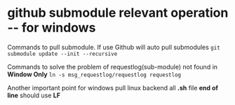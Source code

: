 # github submodule relevant operation -- for windows

Commands to pull submodule. If use Github will auto pull submodules
`git submodule update --init --recursive`

Commands to solve the problem of requestlog(sub-module) not found in **Window Only**
`ln -s msg_requestlog/requestlog requestlog`

Another important point for windows pull linux backend all **.sh** file **end of line** should use **LF**

